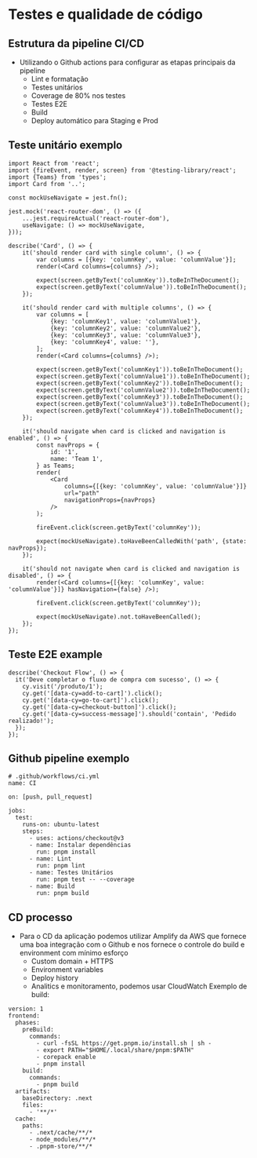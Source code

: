# Testes e qualidade de código

## Estrutura da pipeline CI/CD

- Utilizando o Github actions para configurar as etapas principais da pipeline
  - Lint e formatação
  - Testes unitários
  - Coverage de 80% nos testes
  - Testes E2E
  - Build
  - Deploy automático para Staging e Prod

## Teste unitário exemplo

```
import React from 'react';
import {fireEvent, render, screen} from '@testing-library/react';
import {Teams} from 'types';
import Card from '..';

const mockUseNavigate = jest.fn();

jest.mock('react-router-dom', () => ({
    ...jest.requireActual('react-router-dom'),
    useNavigate: () => mockUseNavigate,
}));

describe('Card', () => {
    it('should render card with single column', () => {
        var columns = [{key: 'columnKey', value: 'columnValue'}];
        render(<Card columns={columns} />);

        expect(screen.getByText('columnKey')).toBeInTheDocument();
        expect(screen.getByText('columnValue')).toBeInTheDocument();
    });

    it('should render card with multiple columns', () => {
        var columns = [
            {key: 'columnKey1', value: 'columnValue1'},
            {key: 'columnKey2', value: 'columnValue2'},
            {key: 'columnKey3', value: 'columnValue3'},
            {key: 'columnKey4', value: ''},
        ];
        render(<Card columns={columns} />);

        expect(screen.getByText('columnKey1')).toBeInTheDocument();
        expect(screen.getByText('columnValue1')).toBeInTheDocument();
        expect(screen.getByText('columnKey2')).toBeInTheDocument();
        expect(screen.getByText('columnValue2')).toBeInTheDocument();
        expect(screen.getByText('columnKey3')).toBeInTheDocument();
        expect(screen.getByText('columnValue3')).toBeInTheDocument();
        expect(screen.getByText('columnKey4')).toBeInTheDocument();
    });

    it('should navigate when card is clicked and navigation is enabled', () => {
        const navProps = {
            id: '1',
            name: 'Team 1',
        } as Teams;
        render(
            <Card
                columns={[{key: 'columnKey', value: 'columnValue'}]}
                url="path"
                navigationProps={navProps}
            />
        );

        fireEvent.click(screen.getByText('columnKey'));

        expect(mockUseNavigate).toHaveBeenCalledWith('path', {state: navProps});
    });

    it('should not navigate when card is clicked and navigation is disabled', () => {
        render(<Card columns={[{key: 'columnKey', value: 'columnValue'}]} hasNavigation={false} />);

        fireEvent.click(screen.getByText('columnKey'));

        expect(mockUseNavigate).not.toHaveBeenCalled();
    });
});

```

## Teste E2E example

```
describe('Checkout Flow', () => {
  it('Deve completar o fluxo de compra com sucesso', () => {
    cy.visit('/produto/1');
    cy.get('[data-cy=add-to-cart]').click();
    cy.get('[data-cy=go-to-cart]').click();
    cy.get('[data-cy=checkout-button]').click();
    cy.get('[data-cy=success-message]').should('contain', 'Pedido realizado!');
  });
});
```

## Github pipeline exemplo

```
# .github/workflows/ci.yml
name: CI

on: [push, pull_request]

jobs:
  test:
    runs-on: ubuntu-latest
    steps:
      - uses: actions/checkout@v3
      - name: Instalar dependências
        run: pnpm install
      - name: Lint
        run: pnpm lint
      - name: Testes Unitários
        run: pnpm test -- --coverage
      - name: Build
        run: pnpm build

```

## CD processo

- Para o CD da aplicação podemos utilizar Amplify da AWS que fornece uma boa integração
  com o Github e nos fornece o controle do build e environment com mínimo esforço
  - Custom domain + HTTPS
  - Environment variables
  - Deploy history
  - Analitics e monitoramento, podemos usar CloudWatch
    Exemplo de build:

```
version: 1
frontend:
  phases:
    preBuild:
      commands:
        - curl -fsSL https://get.pnpm.io/install.sh | sh -
        - export PATH="$HOME/.local/share/pnpm:$PATH"
        - corepack enable
        - pnpm install
    build:
      commands:
        - pnpm build
  artifacts:
    baseDirectory: .next
    files:
      - '**/*'
  cache:
    paths:
      - .next/cache/**/*
      - node_modules/**/*
      - .pnpm-store/**/*

```
